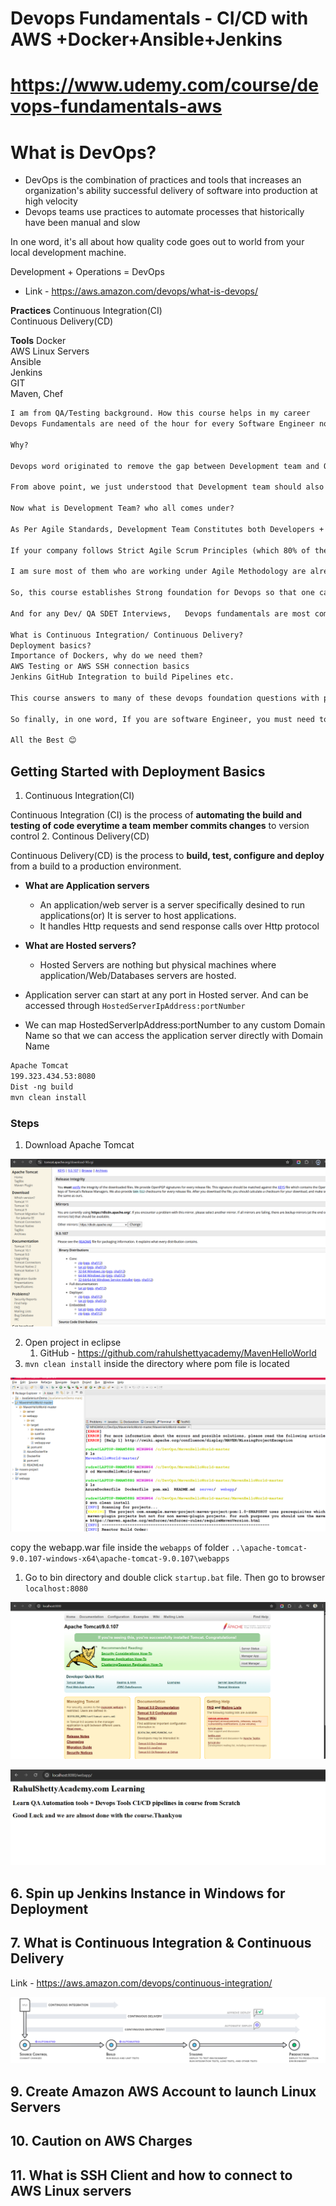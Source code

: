 # Devops Fundamentals - CI/CD with AWS +Docker+Ansible+Jenkins

# https://www.udemy.com/course/devops-fundamentals-aws

# What is DevOps?
* DevOps is the combination of practices and tools that increases an organization's ability successful delivery of software into production at high velocity
* Devops teams use practices to automate processes that historically have been manual and slow

In one word, it's all about how quality code goes out to world from your local development machine.

Development + Operations = DevOps

* Link - https://aws.amazon.com/devops/what-is-devops/


**Practices**
Continuous Integration(CI)  
Continuous Delivery(CD)  

**Tools**
Docker  
AWS Linux Servers  
Ansible  
Jenkins  
GIT  
Maven, Chef  

```txt
I am from QA/Testing background. How this course helps in my career
Devops Fundamentals are need of the hour for every Software Engineer no matter if they are from Dev or QA/Testing Background.

Why?

Devops word originated to remove the gap between Development team and Operations team with single merge called DEV (Development Team) + OPS (Operations Team) = DEVOPS

From above point, we just understood that Development team should also be responsible for Devops.

Now what is Development Team? who all comes under?

As Per Agile Standards, Development Team Constitutes both Developers + QA Testers. There is no such differentiation between the skill roles. All the Technical team who contributes to the product are called as Development Team.

If your company follows Strict Agile Scrum Principles (which 80% of the companies are following) then though you are from QA, you may face the heat of Devops at any phase in your Iteration/Sprint as you are part of Agile Development team

I am sure most of them who are working under Agile Methodology are already aware of keywords like CI/CD Pipelines, Automated releases, Docker Containers, Deployments, Linux Servers if there are Devops Practices implemented in project

So, this course establishes Strong foundation for Devops so that one can confidently involve in any discussion related to Devops for your project with out any fear and can suggest best practices for faster delivery of the Project.

And for any Dev/ QA SDET Interviews,   Devops fundamentals are most commonly checked if you have more than 5 years of Industry experience with questions like

What is Continuous Integration/ Continuous Delivery?
Deployment basics?
Importance of Dockers, why do we need them?
AWS Testing or AWS SSH connection basics
Jenkins GitHub Integration to build Pipelines etc.

This course answers to many of these devops foundation questions with practical hands on delivery!

So finally, in one word, If you are software Engineer, you must need to have the knowledge of Devops and you are on right place now to get this knowledge

All the Best 😊
```

## Getting Started with Deployment Basics
1. Continuous Integration(CI)

Continuous Integration (CI) is the process of **automating the build and testing of code everytime a team member commits changes** to version control
2. Continous Delivery(CD)

Continuous Delivery(CD) is the process to **build, test, configure and deploy** from a build to a production environment.

* **What are Application servers**
  * An application/web server is a server specifically desined to run applications(or) It is server to host applications.
  * It handles Http requests and send response calls over Http protocol
* **What are Hosted servers?**
  * Hosted Servers are nothing but physical machines where application/Web/Databases servers are hosted.

* Application server can start at any port in Hosted server. And can be accessed through `HostedServerIpAddress:portNumber`
* We can map HostedServerIpAddress:portNumber to any custom Domain Name so that we can access the application server directly with Domain Name
  
```txt
Apache Tomcat
199.323.434.53:8080
Dist -ng build
mvn clean install
```

### Steps
1. Download Apache Tomcat

![alt text](image.png)

2. Open project in eclipse
   1. GitHub - https://github.com/rahulshettyacademy/MavenHelloWorld
3. `mvn clean install` inside the directory where pom file is located

![alt text](image-1.png)

copy the webapp.war file inside the `webapps` of folder `..\apache-tomcat-9.0.107-windows-x64\apache-tomcat-9.0.107\webapps`


1. Go to bin directory and double click `startup.bat` file. Then go to browser `localhost:8080`

![alt text](image-2.png)



![alt text](image-3.png)

## 6. Spin up Jenkins Instance in Windows for Deployment

## 7. What is Continuous Integration & Continuous Delivery

Link - https://aws.amazon.com/devops/continuous-integration/

![alt text](image-4.png)

## 9. Create Amazon AWS Account to launch Linux Servers
## 10. Caution on AWS Charges
## 11. What is SSH Client and how to connect to AWS Linux servers
